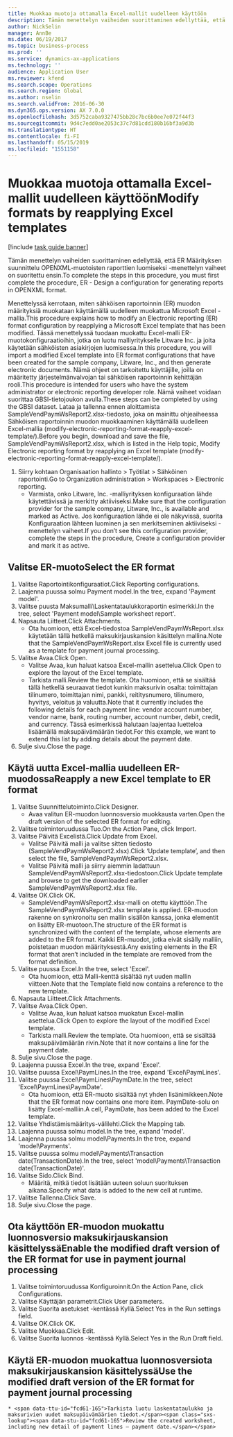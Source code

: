 ```yaml
---
title: Muokkaa muotoja ottamalla Excel-mallit uudelleen käyttöön
description: Tämän menettelyn vaiheiden suorittaminen edellyttää, että ER Määrityksen suunnittelu OPENXML-muotoisten raporttien luomiseksi -menettelyn vaiheet on suoritettu ensin.
author: NickSelin
manager: AnnBe
ms.date: 06/19/2017
ms.topic: business-process
ms.prod: ''
ms.service: dynamics-ax-applications
ms.technology: ''
audience: Application User
ms.reviewer: kfend
ms.search.scope: Operations
ms.search.region: Global
ms.author: nselin
ms.search.validFrom: 2016-06-30
ms.dyn365.ops.version: AX 7.0.0
ms.openlocfilehash: 3d5752caba9327475bb28c7bc6b0ee7e072f44f3
ms.sourcegitcommit: 9d4c7edd0ae2053c37c7d81cdd180b16bf3a9d3b
ms.translationtype: HT
ms.contentlocale: fi-FI
ms.lasthandoff: 05/15/2019
ms.locfileid: "1551158"
---
```

# <a name="modify-formats-by-reapplying-excel-templates"></a><span data-ttu-id="fcd61-103">Muokkaa muotoja ottamalla Excel-mallit uudelleen käyttöön</span><span class="sxs-lookup"><span data-stu-id="fcd61-103">Modify formats by reapplying Excel templates</span></span>

[!include [task guide banner](../../includes/task-guide-banner.md)]

<span data-ttu-id="fcd61-104">Tämän menettelyn vaiheiden suorittaminen edellyttää, että ER Määrityksen suunnittelu OPENXML-muotoisten raporttien luomiseksi -menettelyn vaiheet on suoritettu ensin.</span><span class="sxs-lookup"><span data-stu-id="fcd61-104">To complete the steps in this procedure, you must first complete the procedure, ER - Design a configuration for generating reports in OPENXML format.</span></span>

<span data-ttu-id="fcd61-105">Menettelyssä kerrotaan, miten sähköisen raportoinnin (ER) muodon määrityksiä muokataan käyttämällä uudelleen muokattua Microsoft Excel -mallia.</span><span class="sxs-lookup"><span data-stu-id="fcd61-105">This procedure explains how to modify an Electronic reporting (ER) format configuration by reapplying a Microsoft Excel template that has been modified.</span></span> <span data-ttu-id="fcd61-106">Tässä menettelyssä tuodaan muokattu Excel-malli ER-muotokonfiguraatioihin, jotka on luotu malliyritykselle Litware Inc. ja joita käytetään sähköisten asiakirjojen luomisessa.</span><span class="sxs-lookup"><span data-stu-id="fcd61-106">In this procedure, you will import a modified Excel template into ER format configurations that have been created for the sample company, Litware, Inc., and then generate electronic documents.</span></span> <span data-ttu-id="fcd61-107">Nämä ohjeet on tarkoitettu käyttäjille, joilla on määritetty järjestelmänvalvojan tai sähköisen raportoinnin kehittäjän rooli.</span><span class="sxs-lookup"><span data-stu-id="fcd61-107">This procedure is intended for users who have the system administrator or electronic reporting developer role.</span></span> <span data-ttu-id="fcd61-108">Nämä vaiheet voidaan suorittaa GBSI-tietojoukon avulla.</span><span class="sxs-lookup"><span data-stu-id="fcd61-108">These steps can be completed by using the GBSI dataset.</span></span> <span data-ttu-id="fcd61-109">Lataa ja tallenna ennen aloittamista SampleVendPaymWsReport2.xlsx-tiedosto, joka on mainittu ohjeaiheessa Sähköisen raportoinnin muodon muokkaaminen käyttämällä uudelleen Excel-mallia (modify-electronic-reporting-format-reapply-excel-template/).</span><span class="sxs-lookup"><span data-stu-id="fcd61-109">Before you begin, download and save the file, SampleVendPaymWsReport2.xlsx, which is listed in the Help topic, Modify Electronic reporting format by reapplying an Excel template (modify-electronic-reporting-format-reapply-excel-template/).</span></span>

1. <span data-ttu-id="fcd61-110">Siirry kohtaan Organisaation hallinto > Työtilat > Sähköinen raportointi.</span><span class="sxs-lookup"><span data-stu-id="fcd61-110">Go to Organization administration > Workspaces > Electronic reporting.</span></span>
    * <span data-ttu-id="fcd61-111">Varmista, onko Litware, Inc. -malliyrityksen konfiguraation lähde käytettävissä ja merkitty aktiiviseksi.</span><span class="sxs-lookup"><span data-stu-id="fcd61-111">Make sure that the configuration provider for the sample company, Litware, Inc., is available and marked as Active.</span></span> <span data-ttu-id="fcd61-112">Jos konfiguraation lähde ei ole näkyvissä, suorita Konfiguraation lähteen luominen ja sen merkitseminen aktiiviseksi -menettelyn vaiheet.</span><span class="sxs-lookup"><span data-stu-id="fcd61-112">If you don’t see this configuration provider, complete the steps in the procedure, Create a configuration provider and mark it as active.</span></span>  

## <a name="select-the-er-format"></a><span data-ttu-id="fcd61-113">Valitse ER-muoto</span><span class="sxs-lookup"><span data-stu-id="fcd61-113">Select the ER format</span></span>
1. <span data-ttu-id="fcd61-114">Valitse Raportointikonfiguraatiot.</span><span class="sxs-lookup"><span data-stu-id="fcd61-114">Click Reporting configurations.</span></span>
2. <span data-ttu-id="fcd61-115">Laajenna puussa solmu Payment model.</span><span class="sxs-lookup"><span data-stu-id="fcd61-115">In the tree, expand 'Payment model'.</span></span>
3. <span data-ttu-id="fcd61-116">Valitse puusta Maksumalli\Laskentataulukkoraportin esimerkki.</span><span class="sxs-lookup"><span data-stu-id="fcd61-116">In the tree, select 'Payment model\Sample worksheet report'.</span></span>
4. <span data-ttu-id="fcd61-117">Napsauta Liitteet.</span><span class="sxs-lookup"><span data-stu-id="fcd61-117">Click Attachments.</span></span>
    * <span data-ttu-id="fcd61-118">Ota huomioon, että Excel-tiedostoa SampleVendPaymWsReport.xlsx käytetään tällä hetkellä maksukirjauskansion käsittelyn mallina.</span><span class="sxs-lookup"><span data-stu-id="fcd61-118">Note that the SampleVendPaymWsReport.xlsx Excel file is currently used as a template for payment journal processing.</span></span>   
5. <span data-ttu-id="fcd61-119">Valitse Avaa.</span><span class="sxs-lookup"><span data-stu-id="fcd61-119">Click Open.</span></span>
    * <span data-ttu-id="fcd61-120">Valitse Avaa, kun haluat katsoa Excel-mallin asettelua.</span><span class="sxs-lookup"><span data-stu-id="fcd61-120">Click Open to explore the layout of the Excel template.</span></span>  
    * <span data-ttu-id="fcd61-121">Tarkista malli.</span><span class="sxs-lookup"><span data-stu-id="fcd61-121">Review the template.</span></span> <span data-ttu-id="fcd61-122">Ota huomioon, että se sisältää tällä hetkellä seuraavat tiedot kunkin maksurivin osalta: toimittajan tilinumero, toimittajan nimi, pankki, reititysnumero, tilinumero, hyvitys, veloitus ja valuutta.</span><span class="sxs-lookup"><span data-stu-id="fcd61-122">Note that it currently includes the following details for each payment line: vendor account number, vendor name, bank, routing number, account number, debit, credit, and currency.</span></span> <span data-ttu-id="fcd61-123">Tässä esimerkissä halutaan laajentaa luetteloa lisäämällä maksupäivämäärän tiedot.</span><span class="sxs-lookup"><span data-stu-id="fcd61-123">For this example, we want to extend this list by adding details about the payment date.</span></span>   
6. <span data-ttu-id="fcd61-124">Sulje sivu.</span><span class="sxs-lookup"><span data-stu-id="fcd61-124">Close the page.</span></span>

## <a name="reapply-a-new-excel-template-to-er-format"></a><span data-ttu-id="fcd61-125">Käytä uutta Excel-mallia uudelleen ER-muodossa</span><span class="sxs-lookup"><span data-stu-id="fcd61-125">Reapply a new Excel template to ER format</span></span>
1. <span data-ttu-id="fcd61-126">Valitse Suunnittelutoiminto.</span><span class="sxs-lookup"><span data-stu-id="fcd61-126">Click Designer.</span></span>
    * <span data-ttu-id="fcd61-127">Avaa valitun ER-muodon luonnosversio muokkausta varten.</span><span class="sxs-lookup"><span data-stu-id="fcd61-127">Open the draft version of the selected ER format for editing.</span></span>  
2. <span data-ttu-id="fcd61-128">Valitse toimintoruudussa Tuo.</span><span class="sxs-lookup"><span data-stu-id="fcd61-128">On the Action Pane, click Import.</span></span>
3. <span data-ttu-id="fcd61-129">Valitse Päivitä Excelistä.</span><span class="sxs-lookup"><span data-stu-id="fcd61-129">Click Update from Excel.</span></span>
    * <span data-ttu-id="fcd61-130">Valitse Päivitä malli ja valitse sitten tiedosto (SampleVendPaymWsReport2.xlsx).</span><span class="sxs-lookup"><span data-stu-id="fcd61-130">Click ‘Update template’, and then select the file, SampleVendPaymWsReport2.xlsx.</span></span>  
    * <span data-ttu-id="fcd61-131">Valitse Päivitä malli ja siirry aiemmin ladattuun SampleVendPaymWsReport2.xlsx-tiedostoon.</span><span class="sxs-lookup"><span data-stu-id="fcd61-131">Click Update template and browse to get the downloaded earlier SampleVendPaymWsReport2.xlsx file.</span></span>  
4. <span data-ttu-id="fcd61-132">Valitse OK.</span><span class="sxs-lookup"><span data-stu-id="fcd61-132">Click OK.</span></span>
    * <span data-ttu-id="fcd61-133">SampleVendPaymWsReport2.xlsx-malli on otettu käyttöön.</span><span class="sxs-lookup"><span data-stu-id="fcd61-133">The SampleVendPaymWsReport2.xlsx template is applied.</span></span> <span data-ttu-id="fcd61-134">ER-muodon rakenne on synkronoitu sen mallin sisällön kanssa, jonka elementit on lisätty ER-muotoon.</span><span class="sxs-lookup"><span data-stu-id="fcd61-134">The structure of the ER format is synchronized with the content of the template, whose elements are added to the ER format.</span></span> <span data-ttu-id="fcd61-135">Kaikki ER-muodot, jotka eivät sisälly malliin, poistetaan muodon määrityksestä.</span><span class="sxs-lookup"><span data-stu-id="fcd61-135">Any existing elements in the ER format that aren’t included in the template are removed from the format definition.</span></span>  
5. <span data-ttu-id="fcd61-136">Valitse puussa Excel.</span><span class="sxs-lookup"><span data-stu-id="fcd61-136">In the tree, select 'Excel'.</span></span>
    * <span data-ttu-id="fcd61-137">Ota huomioon, että Malli-kenttä sisältää nyt uuden mallin viitteen.</span><span class="sxs-lookup"><span data-stu-id="fcd61-137">Note that the Template field now contains a reference to the new template.</span></span>   
6. <span data-ttu-id="fcd61-138">Napsauta Liitteet.</span><span class="sxs-lookup"><span data-stu-id="fcd61-138">Click Attachments.</span></span>
7. <span data-ttu-id="fcd61-139">Valitse Avaa.</span><span class="sxs-lookup"><span data-stu-id="fcd61-139">Click Open.</span></span>
    * <span data-ttu-id="fcd61-140">Valitse Avaa, kun haluat katsoa muokatun Excel-mallin asettelua.</span><span class="sxs-lookup"><span data-stu-id="fcd61-140">Click Open to explore the layout of the modified Excel template.</span></span>  
    * <span data-ttu-id="fcd61-141">Tarkista malli.</span><span class="sxs-lookup"><span data-stu-id="fcd61-141">Review the template.</span></span> <span data-ttu-id="fcd61-142">Ota huomioon, että se sisältää maksupäivämäärän rivin.</span><span class="sxs-lookup"><span data-stu-id="fcd61-142">Note that it now contains a line for the payment date.</span></span>   
8. <span data-ttu-id="fcd61-143">Sulje sivu.</span><span class="sxs-lookup"><span data-stu-id="fcd61-143">Close the page.</span></span>
9. <span data-ttu-id="fcd61-144">Laajenna puussa Excel.</span><span class="sxs-lookup"><span data-stu-id="fcd61-144">In the tree, expand 'Excel'.</span></span>
10. <span data-ttu-id="fcd61-145">Valitse puussa Excel\PaymLines.</span><span class="sxs-lookup"><span data-stu-id="fcd61-145">In the tree, expand 'Excel\PaymLines'.</span></span>
11. <span data-ttu-id="fcd61-146">Valitse puussa Excel\PaymLines\PaymDate.</span><span class="sxs-lookup"><span data-stu-id="fcd61-146">In the tree, select 'Excel\PaymLines\PaymDate'.</span></span>
    * <span data-ttu-id="fcd61-147">Ota huomioon, että ER-muoto sisältää nyt yhden lisänimikkeen.</span><span class="sxs-lookup"><span data-stu-id="fcd61-147">Note that the ER format now contains one more item.</span></span> <span data-ttu-id="fcd61-148">PaymDate-solu on lisätty Excel-malliin.</span><span class="sxs-lookup"><span data-stu-id="fcd61-148">A cell, PaymDate, has been added to the Excel template.</span></span>  
12. <span data-ttu-id="fcd61-149">Valitse Yhdistämismääritys-välilehti.</span><span class="sxs-lookup"><span data-stu-id="fcd61-149">Click the Mapping tab.</span></span>
13. <span data-ttu-id="fcd61-150">Laajenna puussa solmu model.</span><span class="sxs-lookup"><span data-stu-id="fcd61-150">In the tree, expand 'model'.</span></span>
14. <span data-ttu-id="fcd61-151">Laajenna puussa solmu model\Payments.</span><span class="sxs-lookup"><span data-stu-id="fcd61-151">In the tree, expand 'model\Payments'.</span></span>
15. <span data-ttu-id="fcd61-152">Valitse puussa solmu model\Payments\Transaction date(TransactionDate).</span><span class="sxs-lookup"><span data-stu-id="fcd61-152">In the tree, select 'model\Payments\Transaction date(TransactionDate)'.</span></span>
16. <span data-ttu-id="fcd61-153">Valitse Sido.</span><span class="sxs-lookup"><span data-stu-id="fcd61-153">Click Bind.</span></span>
    * <span data-ttu-id="fcd61-154">Määritä, mitkä tiedot lisätään uuteen soluun suorituksen aikana.</span><span class="sxs-lookup"><span data-stu-id="fcd61-154">Specify what data is added to the new cell at runtime.</span></span>  
17. <span data-ttu-id="fcd61-155">Valitse Tallenna.</span><span class="sxs-lookup"><span data-stu-id="fcd61-155">Click Save.</span></span>
18. <span data-ttu-id="fcd61-156">Sulje sivu.</span><span class="sxs-lookup"><span data-stu-id="fcd61-156">Close the page.</span></span>

## <a name="enable-the-modified-draft-version-of-the-er-format-for-use-in-payment-journal-processing"></a><span data-ttu-id="fcd61-157">Ota käyttöön ER-muodon muokattu luonnosversio maksukirjauskansion käsittelyssä</span><span class="sxs-lookup"><span data-stu-id="fcd61-157">Enable the modified draft version of the ER format for use in payment journal processing</span></span>
1. <span data-ttu-id="fcd61-158">Valitse toimintoruudussa Konfiguroinnit.</span><span class="sxs-lookup"><span data-stu-id="fcd61-158">On the Action Pane, click Configurations.</span></span>
2. <span data-ttu-id="fcd61-159">Valitse Käyttäjän parametrit.</span><span class="sxs-lookup"><span data-stu-id="fcd61-159">Click User parameters.</span></span>
3. <span data-ttu-id="fcd61-160">Valitse Suorita asetukset -kentässä Kyllä.</span><span class="sxs-lookup"><span data-stu-id="fcd61-160">Select Yes in the Run settings field.</span></span>
4. <span data-ttu-id="fcd61-161">Valitse OK.</span><span class="sxs-lookup"><span data-stu-id="fcd61-161">Click OK.</span></span>
5. <span data-ttu-id="fcd61-162">Valitse Muokkaa.</span><span class="sxs-lookup"><span data-stu-id="fcd61-162">Click Edit.</span></span>
6. <span data-ttu-id="fcd61-163">Valitse Suorita luonnos -kentässä Kyllä.</span><span class="sxs-lookup"><span data-stu-id="fcd61-163">Select Yes in the Run Draft field.</span></span>

## <a name="use-the-modified-draft-version-of-the-er-format-for-payment-journal-processing"></a><span data-ttu-id="fcd61-164">Käytä ER-muodon muokattua luonnosversiota maksukirjauskansion käsittelyssä</span><span class="sxs-lookup"><span data-stu-id="fcd61-164">Use the modified draft version of the ER format for payment journal processing</span></span>
    * <span data-ttu-id="fcd61-165">Tarkista luotu laskentataulukko ja maksurivien uudet maksupäivämäärien tiedot.</span><span class="sxs-lookup"><span data-stu-id="fcd61-165">Review the created worksheet, including new detail of payment lines – payment date.</span></span>  


